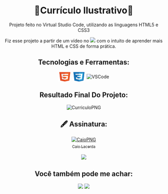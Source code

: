 <h1 align="center"> 📄Currículo Ilustrativo📄</h1>

<p align="center"> Projeto feito no Virtual Studio Code, utilizando as linguagens HTML5 e CSS3 </p>
<p align="center"> Fiz esse projeto a partir de um vídeo no  <a  href https://www.youtube.com/><img src="https://img.shields.io/badge/YouTube-FF0000?style=for-the-badge&logo=youtube&logoColor=white"></a> com o intuito de aprender mais HTML e CSS de forma prática.</p>

##
<div align="center" style="display: inline_block">
  <h2 align="center"> Tecnologias e Ferramentas: </h2>
    <img align="center" alt="Caio-HTML" height="30" width="40" src="https://raw.githubusercontent.com/devicons/devicon/master/icons/html5/html5-original.svg">
    <img align="center" alt="Caio-CSS" height="30" width="40" src="https://raw.githubusercontent.com/devicons/devicon/master/icons/css3/css3-original.svg">
    <img align="center" alt="VSCode" height="30" width="40" src="https://cdn.jsdelivr.net/gh/devicons/devicon/icons/vscode/vscode-original.svg" />
</div>

##

<div align="center">
 <h2>Resultado Final Do Projeto:</h2>
 <img alt="CurriculoPNG" src="https://user-images.githubusercontent.com/122616615/225479162-97e59edf-4f78-4644-aeb7-8822494e5e86.PNG">
 </div>
 
 <div align="center">
  <h2> 🖋 Assinatura: </h2>
  <a href="https://github.com/caiolacerdamt"><img align="center" alt="CaioPNG" width="140" src="https://user-images.githubusercontent.com/122616615/225480551-032ab453-4f73-4978-b666-9432ba0e68ba.jpeg"><br><sub align="center">Caio Lacerda</sub>
  </a><br><br>
  <a href="https://github.com/caiolacerdamt"><img src="https://img.shields.io/badge/GitHub-100000?style=for-the-badge&logo=github&logoColor=white"></a>
  </div>
  
  <div align="center">
    <h2> Você também pode me achar: </h2>
<a href= https://www.linkedin.com/in/caiolacerdamt/><img src="https://img.shields.io/badge/LinkedIn-0077B5?style=for-the-badge&logo=linkedin&logoColor=white"></a>
 <a href="https://instagram.com/caiolmt" target="_blank"><img src="https://img.shields.io/badge/-Instagram-%23E4405F?style=for-the-badge&logo=instagram&logoColor=white" target="_blank"></a>
</div>	


      
          
